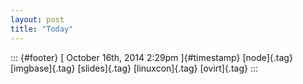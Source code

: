 ```yaml
---
layout: post
title: "Today"
---
```



[](https://fedorapeople.org/~fabiand/slides/2014-10-Where_Node_can_be_going_from_10000_ft.pdf%20)

::: {#footer}
[ October 16th, 2014 2:29pm ]{#timestamp} [node]{.tag} [imgbase]{.tag}
[slides]{.tag} [linuxcon]{.tag} [ovirt]{.tag}
:::
